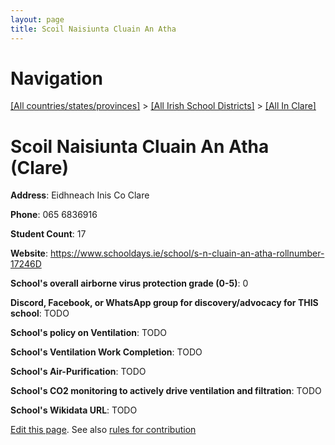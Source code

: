 ```yaml
---
layout: page
title: Scoil Naisiunta Cluain An Atha
---
```

# Navigation

[[All countries/states/provinces]](../../..) > [[All Irish School Districts]](../..) > [[All In Clare]](..)

# Scoil Naisiunta Cluain An Atha (Clare)

**Address**: Eidhneach Inis Co Clare

**Phone**: 065 6836916

**Student Count**: 17

**Website**: <https://www.schooldays.ie/school/s-n-cluain-an-atha-rollnumber-17246D>

**School's overall airborne virus protection grade (0-5)**: 0

**Discord, Facebook, or WhatsApp group for discovery/advocacy for THIS school**: TODO

**School's policy on Ventilation**: TODO

**School's Ventilation Work Completion**: TODO

**School's Air-Purification**: TODO

**School's CO2 monitoring to actively drive ventilation and filtration**: TODO

**School's Wikidata URL**: TODO


[Edit this page](https://github.com/ventilate-schools/Ireland/edit/main/./Clare/Scoil_Naisiunta_Cluain_An_Atha.md). See also [rules for contribution](../../../contribution-rules/)